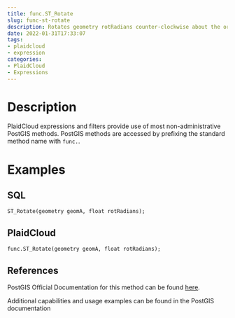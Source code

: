 ```yaml
---
title: func.ST_Rotate
slug: func-st-rotate
description: Rotates geometry rotRadians counter-clockwise about the origin point
date: 2022-01-31T17:33:07
tags:
- plaidcloud
- expression
categories:
- PlaidCloud
- Expressions
---
```



# Description


PlaidCloud expressions and filters provide use of most non-administrative PostGIS methods. PostGIS methods are accessed by prefixing the standard method name with `func.`.



# Examples


## SQL



```
ST_Rotate(geometry geomA, float rotRadians);
```


## PlaidCloud



```
func.ST_Rotate(geometry geomA, float rotRadians);
```


## References


PostGIS Official Documentation for this method can be found [here](https://postgis.net/docs/manual-3.1/ST_Rotate.html).



Additional capabilities and usage examples can be found in the PostGIS documentation

